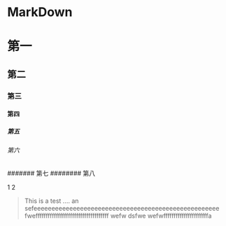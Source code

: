 # MarkDown


# 第一
## 第二
### 第三
#### 第四
##### 第五
###### 第六
####### 第七
######## 第八

<tr>
  <td>1</td>
  <td>2</td>
</tr>

> This is a test .... an sefeeeeeeeeeeeeeeeeeeeeeeeeeeeeeeeeeeeeeeeeeeeeeeeeeeee
> fweffffffffffffffffffffffffffffffffffff
>  wefw dsfwe
>       wefwffffffffffffffffffffffa
